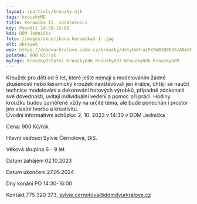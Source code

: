 ```yaml
---
layout: /partials/krouzky.njk
tags: krouzkyMD
title: Keramika II. začátečníci
kdy: Pondělí 14:30-16:00
kde: DDM Jednička
foto: /images/akce/ikona-keramika3-1-.jpg
alt: obrázek
web: https://ddmdvurkralove.iddm.cz/krouzky/dktyUmUrazFXSW81QXNSSzA0eGREb2xKRjdiRmwzd3dxZ1ZyQVNmRHVFcz0=
polatek: 900 Kč/rok
myTags: KrouzkyOstatni KrouzkyOd6 KrouzkyOd7 KrouzkyOd8 KrouzkyOd9
---
```

Kroužek pro děti od 6 let, které ještě nemají s modelováním žádné zkušenosti nebo keramický kroužek navštěvovali jen krátce, chtějí se naučit technice modelování a dekorování hotových výrobků, případně zdokonalit své dovednosti, uvítají individuální vedení a pomoc při práci. Hodiny kroužku budou zaměřené vždy na určité téma, ale bude ponechán i prostor pro vlastní tvorbu a kreativitu.\
Úvodní informativní schůzka: 2. 10. 2023 v 14:30 v DDM Jednička

Cena: 900 Kč/rok 

Hlavní vedoucí Sylvie Černotová, DiS.

Věková skupina 6 - 9 let

Datum zahájení 02.10.2023

Datum ukončení 27.05.2024

Dny konání PO 14:30-16:00

Kontakt 775 320 373, sylvie.cernotova@ddmdvurkralove.cz